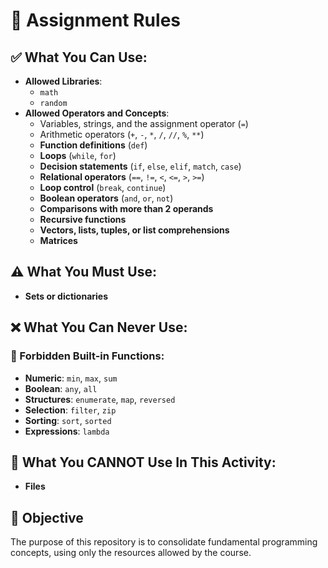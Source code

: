 # 📌 Assignment Rules

## ✅ What You Can Use:
- **Allowed Libraries**:
  - `math`
  - `random`
- **Allowed Operators and Concepts**:
  - Variables, strings, and the assignment operator (`=`)
  - Arithmetic operators (`+`, `-`, `*`, `/`, `//`, `%`, `**`)
  - **Function definitions** (`def`)
  - **Loops** (`while`, `for`)
  - **Decision statements** (`if`, `else`, `elif`, `match`, `case`)
  - **Relational operators** (`==`, `!=`, `<`, `<=`, `>`, `>=`)
  - **Loop control** (`break`, `continue`)
  - **Boolean operators** (`and`, `or`, `not`)
  - **Comparisons with more than 2 operands**
  - **Recursive functions**
  - **Vectors, lists, tuples, or list comprehensions**
  - **Matrices**

## ⚠️ What You Must Use:
- **Sets or dictionaries**

## ❌ What You Can Never Use:
### 🔹 Forbidden Built-in Functions:
- **Numeric**: `min`, `max`, `sum`
- **Boolean**: `any`, `all`
- **Structures**: `enumerate`, `map`, `reversed`
- **Selection**: `filter`, `zip`
- **Sorting**: `sort`, `sorted`
- **Expressions**: `lambda`

## 🚫 What You **CANNOT** Use In This Activity:
- **Files**

## 🎯 Objective
The purpose of this repository is to consolidate fundamental programming concepts, using only the resources allowed by the course.